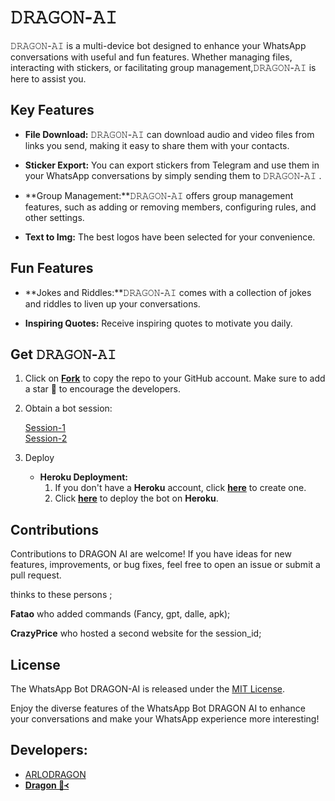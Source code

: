# 𝙳𝚁𝙰𝙶𝙾𝙽-𝙰𝙸



𝙳𝚁𝙰𝙶𝙾𝙽-𝙰𝙸 is a multi-device bot designed to enhance your WhatsApp conversations with useful and fun features. Whether managing files, interacting with stickers, or facilitating group management,𝙳𝚁𝙰𝙶𝙾𝙽-𝙰𝙸
  is here to assist you.

## Key Features

- **File Download:** 𝙳𝚁𝙰𝙶𝙾𝙽-𝙰𝙸
 can download audio and video files from links you send, making it easy to share them with your contacts.

- **Sticker Export:** You can export stickers from Telegram and use them in your WhatsApp conversations by simply sending them to 𝙳𝚁𝙰𝙶𝙾𝙽-𝙰𝙸
 .

- **Group Management:**𝙳𝚁𝙰𝙶𝙾𝙽-𝙰𝙸
  offers group management features, such as adding or removing members, configuring rules, and other settings.

- **Text to Img:** The best logos have been selected for your convenience.

## Fun Features

- **Jokes and Riddles:**𝙳𝚁𝙰𝙶𝙾𝙽-𝙰𝙸
  comes with a collection of jokes and riddles to liven up your conversations.

- **Inspiring Quotes:** Receive inspiring quotes to motivate you daily.

## Get 𝙳𝚁𝙰𝙶𝙾𝙽-𝙰𝙸


1. Click on **[Fork](https://github.com/Kingdragony/Arlo-dragon)** to copy the repo to your GitHub account. Make sure to add a star 🌟 to encourage the developers.

2. Obtain a bot session: 

   [Session-1](https://zkscan.onrender.com)  <br>
   [Session-2](https://zokouscan.onrender.com) <br>


3. Deploy
   - **Heroku Deployment:**
     1. If you don't have a **Heroku** account, click [**here**](https://id.heroku.com/login) to create one.
     2. Click [**here**](https://dashboard.heroku.com/new?template=https://github.com/Kingdragony/Arlo-dragon) to deploy the bot on **Heroku**.

## Contributions

Contributions to DRAGON AI are welcome! If you have ideas for new features, improvements, or bug fixes, feel free to open an issue or submit a pull request. <br>

   thinks to these persons ;

   **Fatao** who added commands (Fancy, gpt, dalle, apk); <br>

   **CrazyPrice** who hosted a second website for the session_id;

## License

The WhatsApp Bot DRAGON-AI is released under the [MIT License](https://opensource.org/licenses/MIT).

Enjoy the diverse features of the WhatsApp Bot DRAGON AI to enhance your conversations and make your WhatsApp experience more interesting!

## Developers:

- [ARLODRAGON](https://github.com/Kingdragony/Arlo-dragon)
- [**Dragon 🐉᚜**](https://github.com/kingdragony)

